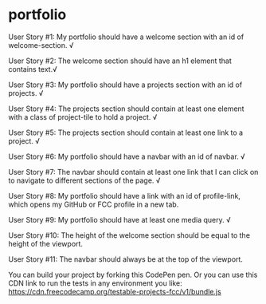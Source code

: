 # portfolio

User Story #1: My portfolio should have a welcome section with an id of welcome-section. √

User Story #2: The welcome section should have an h1 element that contains text.√

User Story #3: My portfolio should have a projects section with an id of projects. √

User Story #4: The projects section should contain at least one element with a class of project-tile to hold a project. √

User Story #5: The projects section should contain at least one link to a project. √

User Story #6: My portfolio should have a navbar with an id of navbar. √

User Story #7: The navbar should contain at least one link that I can click on to navigate to different sections of the page. √

User Story #8: My portfolio should have a link with an id of profile-link, which opens my GitHub or FCC profile in a new tab. 

User Story #9: My portfolio should have at least one media query. √

User Story #10: The height of the welcome section should be equal to the height of the viewport.

User Story #11: The navbar should always be at the top of the viewport.

You can build your project by forking this CodePen pen. Or you can use this CDN link to run the tests in any environment you like: https://cdn.freecodecamp.org/testable-projects-fcc/v1/bundle.js